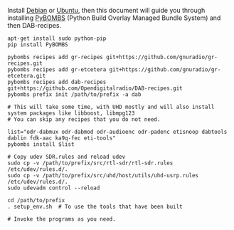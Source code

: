 Install [Debian](https://www.debian.org/distrib/netinst) or [Ubuntu](http://www.ubuntu.com/download/server), then this document will guide you through installing [PyBOMBS](https://github.com/gnuradio/pybombs) (Python Build Overlay Managed Bundle System) and then DAB-recipes.

    apt-get install sudo python-pip
    pip install PyBOMBS

    pybombs recipes add gr-recipes git+https://github.com/gnuradio/gr-recipes.git
    pybombs recipes add gr-etcetera git+https://github.com/gnuradio/gr-etcetera.git
    pybombs recipes add dab-recipes git+https://github.com/Opendigitalradio/DAB-recipes.git
    pybombs prefix init /path/to/prefix -a dab

    # This will take some time, with UHD mostly and will also install system packages like libboost, libmpg123
    # You can skip any recipes that you do not need.

    list="odr-dabmux odr-dabmod odr-audioenc odr-padenc etisnoop dabtools dablin fdk-aac ka9q-fec eti-tools"
    pybombs install $list

    # Copy udev SDR.rules and reload udev
    sudo cp -v /path/to/prefix/src/rtl-sdr/rtl-sdr.rules /etc/udev/rules.d/.
    sudo cp -v /path/to/prefix/src/uhd/host/utils/uhd-usrp.rules /etc/udev/rules.d/.
    sudo udevadm control --reload

    cd /path/to/prefix
    . setup_env.sh  # To use the tools that have been built

    # Invoke the programs as you need.
